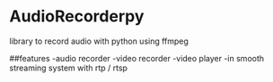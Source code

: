 # AudioRecorderpy

library to record audio with python using ffmpeg


##features
-audio recorder
-video recorder
-video player
-in smooth streaming system with rtp / rtsp

